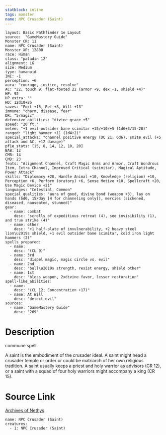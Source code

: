 ```yaml
---
statblock: inline
tags: monster
name: NPC Crusader (Saint)
---
```

```statblock
layout: Basic Pathfinder 1e Layout
source:  "GameMastery Guide"
Monster_CR: 11
name: NPC Crusader (Saint)
Monster_XP: 12800
race: Human
class: "paladin 12"
alignment: LG
size: Medium
type: humanoid
INI: -1
perception: +6
aura: "courage, justice, resolve"
AC: "22, touch 9, flat-footed 22 (armor +9, dex -1, shield +4)"
HP: 92
HP_extra: ""
HD: 12d10+26
saves: "Fort +15, Ref +8, Will +13"
immune: "charm, disease, fear"
DR: "5/magic"
defensive_abilities: "divine grace +5"
speed: "20 ft."
melee: "+1 evil outsider bane scimitar +15/+10/+5 (1d6+3/15-20)"
ranged: "light hammer +11 (1d4+2)"
special_attacks: "channel positive energy (DC 21, 6d6), smite evil (+5 attack and AC, +12 damage)"
pf1e_stats: [15, 8, 14, 12, 10, 20]
BAB: 12
CMB: 14
CMD: 23
feats: "Alignment Channel, Craft Magic Arms and Armor, Craft Wondrous Item, Extra Channel, Improved Critical (scimitar), Magical Aptitude, Power Attack"
skills: "Diplomacy +20, Handle Animal +10, Knowledge (religion) +10, Perception +6, Perform (oratory) +6, Sense Motive +10, Spellcraft +20, Use Magic Device +21"
languages: "Celestial, Common"
special_qualities: "aura of good, divine bond (weapon +3), lay on hands (6d6, 15/day [4 for channeling only]), mercies (sickened, diseased, nauseated, stunned)"
gear:
  - name: combat
    desc: "scrolls of expeditious retreat (4), see invisibility (1), and true strike (4)"
  - name: other
    desc: "+1 half-plate of invulnerability, +2 heavy steel lion\u2019s shield, +1 evil outsider bane scimitar, cold iron light hammers (2)"
spells_prepared:
  - name:
    desc: "(CL 9)"
  - name: 3rd
    desc: "dispel magic, magic circle vs. evil"
  - name: 2nd
    desc: "bull\u2019s strength, resist energy, shield other"
  - name: 1st
    desc: "bless weapon, 2xdivine favor, lesser restoration"
spell-like_abilities:
  - name:
    desc: "(CL 12; Concentration +17)"
  - name: At Will
    desc: "detect evil"
sources:
  - name: "GameMastery Guide"
    desc: "269"
```
# Description
commune spell.

A saint is the embodiment of the crusader ideal. A saint might head a crusader temple or order or could be matriarch of her own religious tradition. A saint usually keeps a priest and holy warrior as advisors (CR 12), or a saint with a squad of four holy warriors might accompany a king (CR 15).
# Source Link
[Archives of Nethys](https://aonprd.com/NPCDisplay.aspx?ItemName=Crusader%20(Saint))
```encounter-table
name: NPC Crusader (Saint)
creatures:
  - 1: NPC Crusader (Saint)
```

